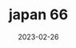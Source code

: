 ---
weight: 66
images: 
- /images/Japan/DSCF9316.jpg
title: japan 66
date: 2023-02-26
tags:
- japan
---